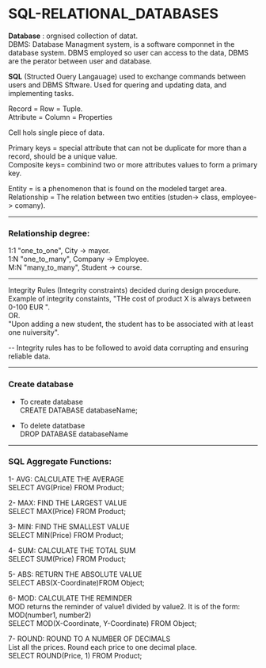 # SQL-RELATIONAL_DATABASES
**Database** : orgnised collection of datat.  
DBMS: Database Managment system, is a software componnet in the database system. DBMS employed so user can access to the data, DBMS are the perator between user and database.


**SQL** (Structed Ouery Langauage) used to exchange commands between users and DBMS Sftware. Used for quering and updating data, and implementing tasks.

Record = Row = Tuple.   
Attribute = Column = Properties


Cell hols single piece of data.

Primary keys = special attribute that can not be duplicate for more than a record, should be a unique value.   
Composite keys= combinind two or more attributes values to form a primary key.


Entity = is a phenomenon that is found on the modeled target area.    
Relationship = The relation between two entities (studen-> class, employee-> comany).   

-----------------------------------
### Relationship degree:

1:1    "one_to_one",       City -> mayor.   
1:N    "one_to_many",      Company -> Employee.     
M:N    "many_to_many",     Student -> course. 

--------------------------
Integrity Rules (Integrity constraints) decided during design procedure. Example of integrity constaints, "THe cost of product X is always between 0-100 EUR ".   
OR. \
"Upon adding a new student, the student has to be associated with at least one nuiversity".   

-- Integrity rules has to be followed to avoid data corrupting and ensuring reliable data.  

------------
### Create database

* To create database \
  CREATE DATABASE databaseName;
 
* To delete datatbase \
  DROP DATABASE databaseName
  
  
  
-----------------------------------
### SQL Aggregate Functions:

1- AVG: CALCULATE THE AVERAGE \
   SELECT AVG(Price) FROM Product;

2- MAX: FIND THE LARGEST VALUE \
SELECT MAX(Price) FROM Product;

3- MIN: FIND THE SMALLEST VALUE \
SELECT MIN(Price) FROM Product;

4- SUM: CALCULATE THE TOTAL SUM \
SELECT SUM(Price) FROM Product;

5- ABS: RETURN THE ABSOLUTE VALUE \
SELECT ABS(X-Coordinate)FROM Object;

6- MOD: CALCULATE THE REMINDER \
MOD returns the reminder of value1 divided by value2. It is of the form: MOD(number1, number2) \
SELECT MOD(X-Coordinate, Y-Coordinate) FROM Object;
  
7- ROUND: ROUND TO A NUMBER OF DECIMALS \
List all the prices. Round each price to one decimal place. \
SELECT ROUND(Price, 1) FROM Product; 



